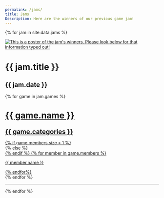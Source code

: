 ```yaml
---
permalink: /jams/
title: Jams
Description: Here are the winners of our previous game jam!
---
```


{% for jam in site.data.jams %}
<div id="{{ jam.title | slugify }}" class="text-center mt-8">
    <a class="mx-auto display-block w-full lg:w-3/5" href="{{ jam.link }}" target="#">
       <img class="card-{{ jam.color }} border-radius-md overflow-hidden" src="{{site.url}}/assets/images/posters/{{ jam.poster }}" alt="This is a poster of the jam's winners. Please look below for that information typed out!">
    </a>
</div>

<h1 class="mb-0"> {{ jam.title }} </h1>

<h2 class="mt-0 font-normal" style="text-transform: none;"> {{ jam.date }} </h2>

<div class="mt-8 mb-12 grid has-1-columns lg:has-2-columns justify-items-center row-gap-45">
{% for game in jam.games %}
    <a id="{{ game.name | slugify }}" class="h-color card p-4 lg:p-8 text-center" href="{{ game.link }}" target="#" style="width: 90%;">
        <h1 class="mt-0" style="text-transform: none; line-height: 1;"> {{ game.name }} </h1>
        <h2 class="mt-0 c-white font-normal" style="text-transform: none; line-height: 1;"> {{ game.categories }} </h2>
    {% if game.members.size > 1 %}
        <div class="mt-4 grid has-1-columns lg:has-2-columns justify-items-center row-gap-5">
    {% else %}
        <div class="mt-4 grid has-1-columns justify-items-center row-gap-5">
    {% endif %}
        {% for member in game.members %}
            <p class="c-white my-0"> {{ member.name }} </p>
        {% endfor%}
        </div>
    </a>
{% endfor %}
</div>
<hr>
{% endfor %}